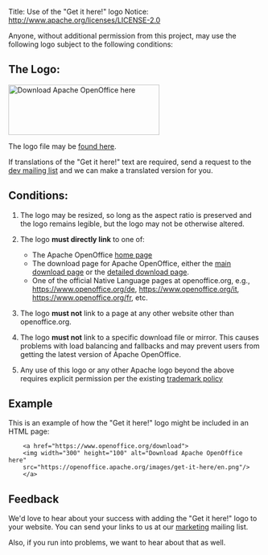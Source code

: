 Title:     Use of the "Get it here!" logo
Notice: http://www.apache.org/licenses/LICENSE-2.0

Anyone, without additional permission from this project, may use the
following logo subject to the following conditions:

## The Logo:

<p> 
<a href="https://download.openoffice.org/">
<img width="300" height="100" alt="Download Apache OpenOffice here" 
src="https://openoffice.apache.org/images/get-it-here/en.png"/>
</a>
</p>

The logo file may be [found here][1].

If translations of the "Get it here!" text are required, send a request to the 
[dev mailing list][2] and we can make a translated version for you.

## Conditions:

1. The logo may be resized, so long as the aspect ratio is preserved and the logo
   remains legible, but the logo may not be otherwise altered.

1. The logo **must directly link** to one of:

   * The Apache OpenOffice [home page][3]
   * The download page for Apache OpenOffice, either the [main download page][4] or
     the [detailed download page][5].
   * One of the official Native Language pages at openoffice.org, e.g., 
     https://www.openoffice.org/de, https://www.openoffice.org/it, https://www.openoffice.org/fr, etc.

1. The logo **must not** link to a page at any other website other than openoffice.org.

1. The logo **must not** link to a specific download file or mirror.  This
   causes problems with load balancing and fallbacks and may prevent
   users from getting the latest version of Apache OpenOffice.  

1. Any use of this logo or any other Apache logo beyond the above 
   requires explicit permission per the existing [trademark policy][6]

## Example

This is an example of how the "Get it here!" logo might be included in an
HTML page:

```
    <a href="https://www.openoffice.org/download">
    <img width="300" height="100" alt="Download Apache OpenOffice here" 
    src="https://openoffice.apache.org/images/get-it-here/en.png"/>
    </a>
```

## Feedback

We'd love to hear about your success with adding the "Get it here!" logo to your 
website.  You can send your links to us at our [marketing][7] mailing list.

Also, if you run into problems, we want to hear about that as well.


[1]: /images/get-it-here/en.png
[2]: /mailing-lists.html#development-mailing-list-public
[3]: https://www.openoffice.org
[4]: https://www.openoffice.org/download
[5]: https://www.openoffice.org/download/other.html
[6]: /trademarks.html
[7]: mailto:marketing@openoffice.apache.org
